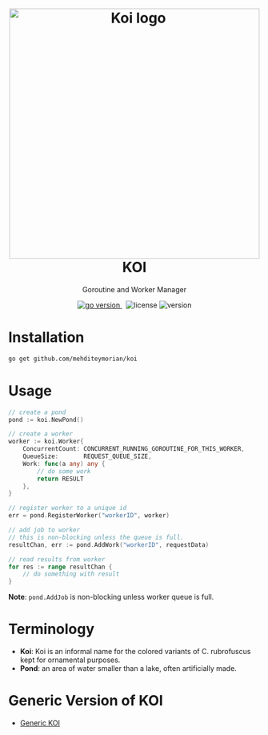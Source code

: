 <h1 align="center">
<img alt="Koi logo" src="asset/logo.webp" width="500px"/><br/>
KOI
</h1>
<p align="center">Goroutine and Worker Manager</p>

<p align="center">
<a href="https://pkg.go.dev/github.com/mehditeymorian/koi/v3?tab=doc"target="_blank">
    <img src="https://img.shields.io/badge/Go-1.18+-00ADD8?style=for-the-badge&logo=go" alt="go version" />
</a>&nbsp;
<img src="https://img.shields.io/badge/license-apache_2.0-red?style=for-the-badge&logo=none" alt="license" />

<img src="https://img.shields.io/badge/Version-1.0.1-informational?style=for-the-badge&logo=none" alt="version" />
</p>

# Installation
```bash
go get github.com/mehditeymorian/koi
```

# Usage
```Go
// create a pond 
pond := koi.NewPond()

// create a worker
worker := koi.Worker{
    ConcurrentCount: CONCURRENT_RUNNING_GOROUTINE_FOR_THIS_WORKER,
    QueueSize:       REQUEST_QUEUE_SIZE,
    Work: func(a any) any {
        // do some work
        return RESULT
    },
}

// register worker to a unique id
err = pond.RegisterWorker("workerID", worker)

// add job to worker
// this is non-blocking unless the queue is full.
resultChan, err := pond.AddWork("workerID", requestData)

// read results from worker
for res := range resultChan {
    // do something with result
}  
```
**Note**: `pond.AddJob` is non-blocking unless worker queue is full.


# Terminology
- **Koi**: Koi is an informal name for the colored variants of C. rubrofuscus kept for ornamental purposes.
- **Pond**: an area of water smaller than a lake, often artificially made.

# Generic Version of KOI
- [Generic KOI](https://github.com/1995parham/koi)

